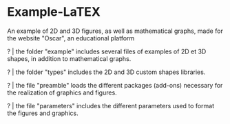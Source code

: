 # Example-LaTEX
 An example of 2D and 3D figures, as well as mathematical graphs, made for the website "Oscar", an educational platform
 
 
 ? | the folder "example" includes several files of examples of 2D et 3D shapes, in addition to mathematical graphs.
 
 ? | the folder "types" includes the 2D and 3D custom shapes libraries.
 
 ? | the file "preamble" loads the different packages (add-ons) necessary for the realization of graphics and figures.
 
 ? | the file "parameters" includes the different parameters used to format the figures and graphics.
